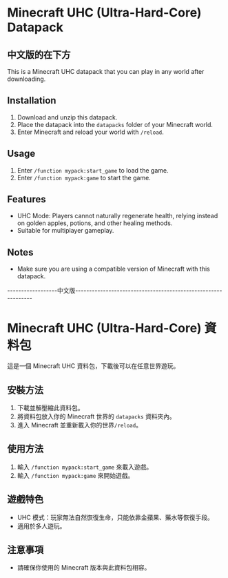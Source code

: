 
# Minecraft UHC (Ultra-Hard-Core) Datapack
## 中文版的在下方
This is a Minecraft UHC datapack that you can play in any world after downloading.

## Installation

1. Download and unzip this datapack.
2. Place the datapack into the `datapacks` folder of your Minecraft world.
3. Enter Minecraft and reload your world with `/reload`.

## Usage

1. Enter `/function mypack:start_game` to load the game.
2. Enter `/function mypack:game` to start the game.

## Features

- UHC Mode: Players cannot naturally regenerate health, relying instead on golden apples, potions, and other healing methods.
- Suitable for multiplayer gameplay.

## Notes

- Make sure you are using a compatible version of Minecraft with this datapack.

------------------中文版--------------------------------------------------------------

# Minecraft UHC (Ultra-Hard-Core) 資料包

這是一個 Minecraft UHC 資料包，下載後可以在任意世界遊玩。

## 安裝方法

1. 下載並解壓縮此資料包。
2. 將資料包放入你的 Minecraft 世界的 `datapacks` 資料夾內。
3. 進入 Minecraft 並重新載入你的世界`/reload`。

## 使用方法

1. 輸入 `/function mypack:start_game` 來載入遊戲。
2. 輸入 `/function mypack:game` 來開始遊戲。

## 遊戲特色

- UHC 模式：玩家無法自然恢復生命，只能依靠金蘋果、藥水等恢復手段。
- 適用於多人遊玩。

## 注意事項

- 請確保你使用的 Minecraft 版本與此資料包相容。
